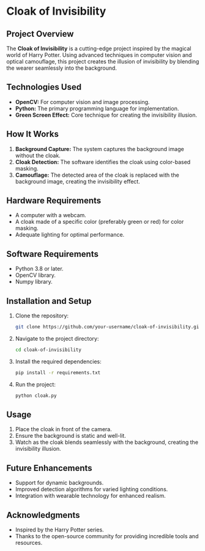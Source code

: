 # Cloak of Invisibility

## Project Overview
The **Cloak of Invisibility** is a cutting-edge project inspired by the magical world of Harry Potter. Using advanced techniques in computer vision and optical camouflage, this project creates the illusion of invisibility by blending the wearer seamlessly into the background. 


## Technologies Used
- **OpenCV:** For computer vision and image processing.
- **Python:** The primary programming language for implementation.
- **Green Screen Effect:** Core technique for creating the invisibility illusion.

## How It Works
1. **Background Capture:** The system captures the background image without the cloak.
2. **Cloak Detection:** The software identifies the cloak using color-based masking.
3. **Camouflage:** The detected area of the cloak is replaced with the background image, creating the invisibility effect.

## Hardware Requirements
- A computer with a webcam.
- A cloak made of a specific color (preferably green or red) for color masking.
- Adequate lighting for optimal performance.

## Software Requirements
- Python 3.8 or later.
- OpenCV library.
- Numpy library.

## Installation and Setup
1. Clone the repository:
   ```bash
   git clone https://github.com/your-username/cloak-of-invisibility.git
   ```
2. Navigate to the project directory:
   ```bash
   cd cloak-of-invisibility
   ```
3. Install the required dependencies:
   ```bash
   pip install -r requirements.txt
   ```
4. Run the project:
   ```bash
   python cloak.py
   ```

## Usage
1. Place the cloak in front of the camera.
2. Ensure the background is static and well-lit.
3. Watch as the cloak blends seamlessly with the background, creating the invisibility illusion.

## Future Enhancements
- Support for dynamic backgrounds.
- Improved detection algorithms for varied lighting conditions.
- Integration with wearable technology for enhanced realism.

## Acknowledgments
- Inspired by the Harry Potter series.
- Thanks to the open-source community for providing incredible tools and resources.
